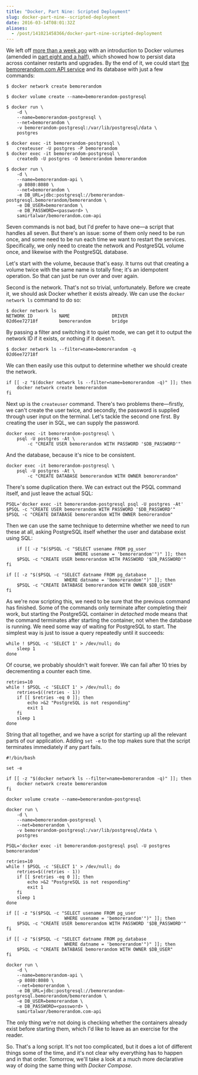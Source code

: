 ```yaml
---
title: "Docker, Part Nine: Scripted Deployment"
slug: docker-part-nine--scripted-deployment
date: 2016-03-14T08:01:32Z
aliases:
  - /post/141021458366/docker-part-nine-scripted-deployment
---
```


We left off [more than a week ago][docker, part eight: turn up the volume] with an introduction to Docker volumes (amended in [part eight and a half][docker, part eight and a half: docker volume]), which showed how to persist data across container restarts and upgrades. By the end of it, we could start [the bemorerandom.com API service][bemorerandom.com] and its database with just a few commands:

<!--more-->

    $ docker network create bemorerandom

    $ docker volume create --name=bemorerandom-postgresql

    $ docker run \
        -d \
        --name=bemorerandom-postgresql \
        --net=bemorerandom \
        -v bemorerandom-postgresql:/var/lib/postgresql/data \
        postgres

    $ docker exec -it bemorerandom-postgresql \
        createuser -U postgres -P bemorerandom
    $ docker exec -it bemorerandom-postgresql \
        createdb -U postgres -O bemorerandom bemorerandom

    $ docker run \
        -d \
        --name=bemorerandom-api \
        -p 8080:8080 \
        --net=bemorerandom \
        -e DB_URL=jdbc:postgresql://bemorerandom-postgresql.bemorerandom/bemorerandom \
        -e DB_USER=bemorerandom \
        -e DB_PASSWORD=<password> \
        samirtalwar/bemorerandom.com-api

Seven commands is not bad, but I'd prefer to have one—a script that handles all seven. But there's an issue: some of them only need to be run once, and some need to be run each time we want to restart the services. Specifically, we only need to create the network and PostgreSQL volume once, and likewise with the PostgreSQL database.

Let's start with the volume, because that's easy. It turns out that creating a volume twice with the same name is totally fine; it's an idempotent operation. So that can just be run over and over again.

Second is the network. That's not so trivial, unfortunately. Before we create it, we should ask Docker whether it exists already. We can use the `docker network ls` command to do so:

    $ docker network ls
    NETWORK ID          NAME                DRIVER
    02d6ee72718f        bemorerandom        bridge

By passing a filter and switching it to quiet mode, we can get it to output the network ID if it exists, or nothing if it doesn't.

    $ docker network ls --filter=name=bemorerandom -q
    02d6ee72718f

We can then easily use this output to determine whether we should create the network.

    if [[ -z "$(docker network ls --filter=name=bemorerandom -q)" ]]; then
        docker network create bemorerandom
    fi

Next up is the `createuser` command. There's two problems there—firstly, we can't create the user twice, and secondly, the password is supplied through user input on the terminal. Let's tackle the second one first. By creating the user in SQL, we can supply the password.

    docker exec -it bemorerandom-postgresql \
        psql -U postgres -At \
            -c "CREATE USER bemorerandom WITH PASSWORD '$DB_PASSWORD'"

And the database, because it's nice to be consistent.

    docker exec -it bemorerandom-postgresql \
        psql -U postgres -At \
            -c "CREATE DATABASE bemorerandom WITH OWNER bemorerandom"

There's some duplication there. We can extract out the PSQL command itself, and just leave the actual SQL:

    PSQL='docker exec -it bemorerandom-postgresql psql -U postgres -At'
    $PSQL -c "CREATE USER bemorerandom WITH PASSWORD '$DB_PASSWORD'"
    $PSQL -c "CREATE DATABASE bemorerandom WITH OWNER bemorerandom"

Then we can use the same technique to determine whether we need to run these at all, asking PostgreSQL itself whether the user and database exist using SQL:

        if [[ -z "$($PSQL -c "SELECT usename FROM pg_user
                              WHERE usename = 'bemorerandom'")" ]]; then
        $PSQL -c "CREATE USER bemorerandom WITH PASSWORD '$DB_PASSWORD'"
    fi

    if [[ -z "$($PSQL -c "SELECT datname FROM pg_database
                          WHERE datname = 'bemorerandom'")" ]]; then
        $PSQL -c "CREATE DATABASE bemorerandom WITH OWNER $DB_USER"
    fi

As we're now scripting this, we need to be sure that the previous command has finished. Some of the commands only terminate after completing their work, but starting the PostgreSQL container in _detached_ mode means that the command terminates after starting the container, not when the database is running. We need some way of waiting for PostgreSQL to start. The simplest way is just to issue a query repeatedly until it succeeds:

    while ! $PSQL -c 'SELECT 1' > /dev/null; do
        sleep 1
    done

Of course, we probably shouldn't wait forever. We can fail after 10 tries by decrementing a counter each time.

    retries=10
    while ! $PSQL -c 'SELECT 1' > /dev/null; do
        retries=$((retries - 1))
        if [[ $retries -eq 0 ]]; then
            echo >&2 "PostgreSQL is not responding"
            exit 1
        fi
        sleep 1
    done

String that all together, and we have a script for starting up all the relevant parts of our application. Adding `set -e` to the top makes sure that the script terminates immediately if any part fails.

    #!/bin/bash

    set -e

    if [[ -z "$(docker network ls --filter=name=bemorerandom -q)" ]]; then
        docker network create bemorerandom
    fi

    docker volume create --name=bemorerandom-postgresql

    docker run \
        -d \
        --name=bemorerandom-postgresql \
        --net=bemorerandom \
        -v bemorerandom-postgresql:/var/lib/postgresql/data \
        postgres

    PSQL='docker exec -it bemorerandom-postgresql psql -U postgres bemorerandom'

    retries=10
    while ! $PSQL -c 'SELECT 1' > /dev/null; do
        retries=$((retries - 1))
        if [[ $retries -eq 0 ]]; then
            echo >&2 "PostgreSQL is not responding"
            exit 1
        fi
        sleep 1
    done

    if [[ -z "$($PSQL -c "SELECT usename FROM pg_user
                          WHERE usename = 'bemorerandom'")" ]]; then
        $PSQL -c "CREATE USER bemorerandom WITH PASSWORD '$DB_PASSWORD'"
    fi

    if [[ -z "$($PSQL -c "SELECT datname FROM pg_database
                          WHERE datname = 'bemorerandom'")" ]]; then
        $PSQL -c "CREATE DATABASE bemorerandom WITH OWNER $DB_USER"
    fi

    docker run \
        -d \
        --name=bemorerandom-api \
        -p 8080:8080 \
        --net=bemorerandom \
        -e DB_URL=jdbc:postgresql://bemorerandom-postgresql.bemorerandom/bemorerandom \
        -e DB_USER=bemorerandom \
        -e DB_PASSWORD=<password> \
        samirtalwar/bemorerandom.com-api

The only thing we're not doing is checking whether the containers already exist before starting them, which I'd like to leave as an exercise for the reader.

So. That's a long script. It's not too complicated, but it does a lot of different things some of the time, and it's not clear why everything has to happen and in that order. Tomorrow, we'll take a look at a much more declarative way of doing the same thing with _Docker Compose_.

[docker, part eight: turn up the volume]: /post/140436373509/docker-part-eight-turn-up-the-volume
[docker, part eight and a half: docker volume]: /post/140618924626/docker-part-eight-and-a-half-docker-volume
[bemorerandom.com]: https://github.com/SamirTalwar/bemorerandom.com

